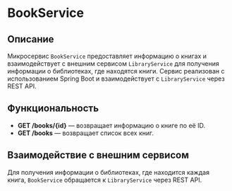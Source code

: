 # BookService

## Описание

Микросервис `BookService` предоставляет информацию о книгах и взаимодействует с внешним сервисом `LibraryService` для получения информации о библиотеках, где находятся книги. Сервис реализован с использованием Spring Boot и взаимодействует с `LibraryService` через REST API.

## Функциональность

- **GET /books/{id}** — возвращает информацию о книге по её ID.
- **GET /books** — возвращает список всех книг.

## Взаимодействие с внешним сервисом

Для получения информации о библиотеках, где находится каждая книга, `BookService` обращается к `LibraryService` через REST API.
